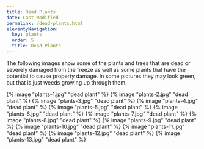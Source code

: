 ```yaml
---
title: Dead Plants
date: Last Modified
permalink: /dead-plants.html
eleventyNavigation:
  key: plants
  order: 5
  title: Dead Plants
---
```


The following images show some of the plants and trees that are dead or severely damaged from the freeze as well as some plants that have the potential to cause property damage. In some pictures they may look green, but that is just weeds growing up through them.

{% image "plants-1.jpg" "dead plant" %}
{% image "plants-2.jpg" "dead plant" %}
{% image "plants-3.jpg" "dead plant" %}
{% image "plants-4.jpg" "dead plant" %}
{% image "plants-5.jpg" "dead plant" %}
{% image "plants-6.jpg" "dead plant" %}
{% image "plants-7.jpg" "dead plant" %}
{% image "plants-8.jpg" "dead plant" %}
{% image "plants-9.jpg" "dead plant" %}
{% image "plants-10.jpg" "dead plant" %}
{% image "plants-11.jpg" "dead plant" %}
{% image "plants-12.jpg" "dead plant" %}
{% image "plants-13.jpg" "dead plant" %}

